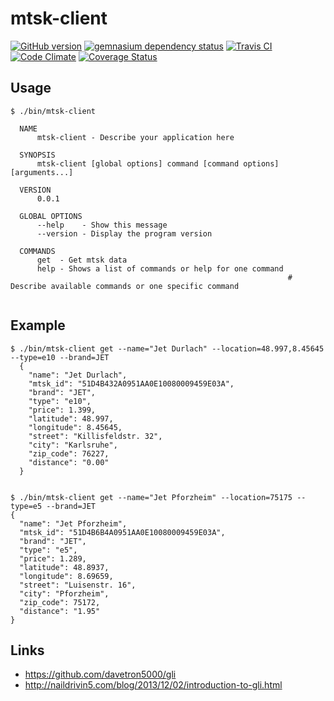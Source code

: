 mtsk-client
===========

[![GitHub version](https://badge.fury.io/gh/herrphon%2Fsprit-monitor.png)](http://badge.fury.io/gh/)
[![gemnasium dependency status](https://gemnasium.com/herrphon/mtsk-client.png)](https://gemnasium.com/herrphon/mtsk-client)
[![Travis CI](https://travis-ci.org/herrphon/mtsk-client.png)](https://travis-ci.org/herrphon/mtsk-client)
[![Code Climate](https://codeclimate.com/github/herrphon/mtsk-client/badges/gpa.svg)](https://codeclimate.com/github/herrphon/mtsk-client)
[![Coverage Status](https://coveralls.io/repos/herrphon/sprit-monitor/badge.png?branch=master)](https://coveralls.io/r/herrphon/sprit-monitor?branch=master)


Usage
-----

```
$ ./bin/mtsk-client 

  NAME
      mtsk-client - Describe your application here
  
  SYNOPSIS
      mtsk-client [global options] command [command options] [arguments...]
  
  VERSION
      0.0.1
  
  GLOBAL OPTIONS
      --help    - Show this message
      --version - Display the program version
  
  COMMANDS
      get  - Get mtsk data
      help - Shows a list of commands or help for one command
                                                              # Describe available commands or one specific command
  
```



Example
-------

```
$ ./bin/mtsk-client get --name="Jet Durlach" --location=48.997,8.45645 --type=e10 --brand=JET
  {
    "name": "Jet Durlach",
    "mtsk_id": "51D4B432A0951AA0E10080009459E03A",
    "brand": "JET",
    "type": "e10",
    "price": 1.399,
    "latitude": 48.997,
    "longitude": 8.45645,
    "street": "Killisfeldstr. 32",
    "city": "Karlsruhe",
    "zip_code": 76227,
    "distance": "0.00"
  }


$ ./bin/mtsk-client get --name="Jet Pforzheim" --location=75175 --type=e5 --brand=JET
{
  "name": "Jet Pforzheim",
  "mtsk_id": "51D4B6B4A0951AA0E10080009459E03A",
  "brand": "JET",
  "type": "e5",
  "price": 1.289,
  "latitude": 48.8937,
  "longitude": 8.69659,
  "street": "Luisenstr. 16",
  "city": "Pforzheim",
  "zip_code": 75172,
  "distance": "1.95"
}
```


Links
-----


* <https://github.com/davetron5000/gli>
* <http://naildrivin5.com/blog/2013/12/02/introduction-to-gli.html>

